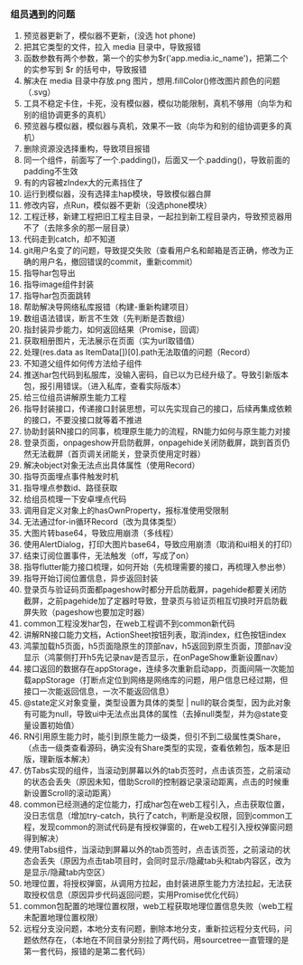 ### 组员遇到的问题

1. 预览器更新了，模似器不更新，(没选 hot phone)
2. 把其它类型的文件，拉入 media 目录中，导致报错
3. 函数参数有两个参数，第一个的实参为$r('app.media.ic_name')，把第二个的实参写到 $r 的括号中，导致报错
4. 解决在 media 目录中存放.png 图片，想用.fillColor()修改图片颜色的问题（.svg）
5. 工具不稳定卡住，卡死，没有模似器，模似功能限制，真机不够用（向华为和别的组协调更多的真机）
6. 预览器与模似器，模似器与真机，效果不一致（向华为和别的组协调更多的真机）
7. 删除资源没选择重构，导致项目报错
8. 同一个组件，前面写了一个.padding()，后面又一个.padding()，导致前面的padding不生效
9. 有的内容被zIndex大的元素挡住了
10. 运行到模似器，没有选择主hap模块，导致模似器白屏
11. 修改内容，点Run，模似器不更新（没选phone模块）
12. 工程迁移，新建工程把旧工程主目录，一起拉到新工程目录内，导致预览器用不了（去除多余的那一层目录）
13. 代码走到catch，却不知道
14. git用户名变了的问题，导致提交失败（查看用户名和邮箱是否正确，修改为正确的用户名，撤回错误的commit，重新commit）
15. 指导har包导出
16. 指导image组件封装
17. 指导har包页面跳转
18. 帮助解决导网络私库报错（构建-重新构建项目）
19. 数组语法错误，断言不生效（先判断是否数组）
20. 指封装异步能力，如何返回结果（Promise，回调）
21. 获取相册图片，无法展示在页面（实为url取错值）
22. 处理(res.data as ItemData[])[0].path无法取值的问题（Record）
23. 不知道父组件如何传方法给子组件
24. 推送har包代码到私服库，没输入密码，自已以为已经升级了。导致引新版本包，报引用错误。（进入私库，查看实际版本）
25. 给三位组员讲解原生能力工程
26. 指导封装接口，传递接口封装思想，可以先实现自己的接口，后续再集成依赖的接口，不要没接口就等着不推进
27. 协助封装RN接口的同事，梳理原生能力的流程，RN能力如何与原生能力对接
28. 登录页面，onpageshow开启防截屏，onpagehide关闭防截屏，跳到首页仍然无法截屏（首页调关闭能关，登录页使用定时器）
29. 解决object对象无法点出具体属性（使用Record）
30. 指导页面埋点事件触发时机
31. 指导埋点参数id、路径获取
32. 给组员梳理一下安卓埋点代码
33. 调用自定义对象上的hasOwnProperty，报标准使用受限制
34. 无法通过for-in循环Record（改为具体类型）
35. 大图片转base64，导致应用崩溃（多线程）
36. 使用AlertDialog，打印大图片base64，导致应用崩溃（取消和ui相关的打印）
37. 结束订阅位置事件，无法触发（off，写成了on）
38. 指导flutter能力接口梳理，如何开始（先梳理需要的接口，再梳理入参出参）
39. 指导开始订阅位置信息，异步返回封装
40. 登录页与验证码页面都pageshow时都分开启防截屏，pagehide都要关闭防截屏，之前pagehide加了定器时导致，登录页与验证页相互切换时开启防截屏失败（pageshow也要加定时器）
41. common工程没发har包，在web工程调不到common新代码
42. 讲解RN接口能力文档，ActionSheet按钮列表，取消index，红色按钮index
43. 鸿蒙加载h5页面，h5页面隐原生的顶部nav，h5返回到原生页面，顶部nav没显示（鸿蒙侧打开h5先记录nav是否显示，在onPageShow重新设置nav）
44. 接口返回的数据存在appStorage，连续多次重新启动app，页面间隔一次能加载appStorage（打断点定位到网络是网络库的问题，用户信息已经过期，但接口一次能返回信息，一次不能返回信息）
45. @state定义对象变量，类型设置为具体的类型 | null的联合类型，因为此对象有可能为null，导致ui中无法点出具体的属性（去掉null类型，并为@state变量设置初始值）
46. RN引用原生能力时，能引到原生能力一级类，但引不到二级属性类Share，（点击一级类查看源码，确实没有Share类型的实现，查看依赖包，版本是旧版，理新版本解决）
47. 仿Tabs实现的组件，当滚动到屏幕以外的tab页签时，点击该页签，之前滚动的状态会丢失（原因未知，借助Scroll的控制器记录滚动距离，点击的时候重新设置Scroll的滚动距离）
48. common已经测通的定位能力，打成har包在web工程引入，点击获取位置，没日志信息（增加try-catch，执行了catch，判断是没权限，回到common工程，发现common的测试代码是有授权弹窗的，在web工程引入授权弹窗问题得到解决）
49. 使用Tabs组件，当滚动到屏幕以外的tab页签时，点击该页签，之前滚动的状态会丢失（原因为点击tab项目时，会同时显示/隐藏tab头和tab内容区，改为是显示/隐藏tab内空区）
50. 地理位置，将授权弹窗，从调用方拉起，由封装进原生能力方法拉起，无法获取授权信息（原因异步代码返回问题，实用Promise优化代码）
51. common包配置的地理位置权限，web工程获取地理位置信息失败（web工程未配置地理位置权限）
52. 远程分支没问题，本地分支有问题，删除本地分支，重新拉远程分支代码，问题依然存在，（本地在不同目录分别拉了两代码，用sourcetree一直管理的是第一套代码，报错的是第二套代码）